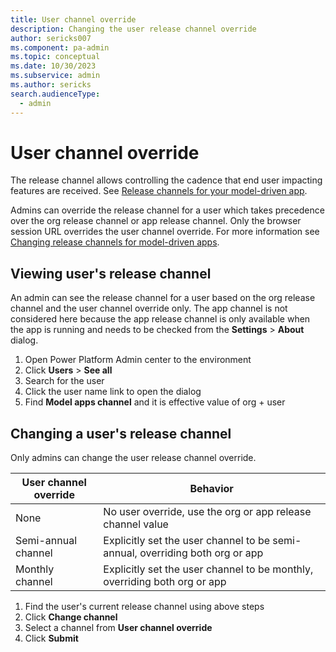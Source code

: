 ```yaml
---
title: User channel override
description: Changing the user release channel override
author: sericks007
ms.component: pa-admin
ms.topic: conceptual
ms.date: 10/30/2023
ms.subservice: admin
ms.author: sericks
search.audienceType: 
  - admin 
---
```

# User channel override

The release channel allows controlling the cadence that end user impacting features are received. See [Release channels for your model-driven app](/power-apps/maker/model-driven-apps/channel-overview).

Admins can override the release channel for a user which takes precedence over the org release channel or app release channel. Only the browser session URL overrides the user channel override.  For more information see [Changing release channels for model-driven apps](/power-apps/maker/model-driven-apps/channel-change).

## Viewing user's release channel

An admin can see the release channel for a user based on the org release channel and the user channel override only. The app channel is not considered here because the app release channel is only available when the app is running and needs to be checked from the **Settings** > **About** dialog. 

1. Open Power Platform Admin center to the environment
1. Click **Users** > **See all**
1. Search for the user
1. Click the user name link to open the dialog
1. Find **Model apps channel** and it is effective value of org + user

## Changing a user's release channel

Only admins can change the user release channel override.  

| User channel override | Behavior |
| -- | -- |
| None | No user override, use the org or app release channel value |
| Semi-annual channel | Explicitly set the user channel to be semi-annual, overriding both org or app |
| Monthly channel | Explicitly set the user channel to be monthly, overriding both org or app |

1. Find the user's current release channel using above steps
1. Click **Change channel**
1. Select a channel from **User channel override**
1. Click **Submit**
